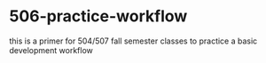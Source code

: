 # 506-practice-workflow
this is a primer for 504/507 fall semester classes to practice a basic development workflow 
